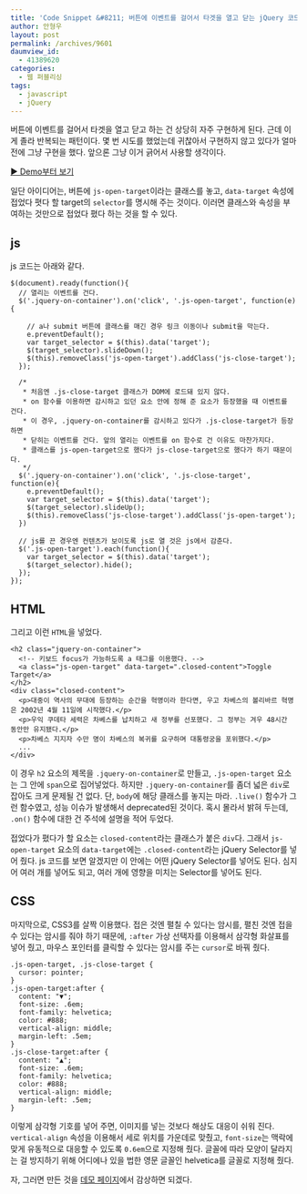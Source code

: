 ```yaml
---
title: 'Code Snippet &#8211; 버튼에 이벤트를 걸어서 타겟을 열고 닫는 jQuery 코드 조각'
author: 안형우
layout: post
permalink: /archives/9601
daumview_id:
  - 41389620
categories:
  - 웹 퍼블리싱
tags:
  - javascript
  - jQuery
---
```

버튼에 이벤트를 걸어서 타겟을 열고 닫고 하는 건 상당히 자주 구현하게 된다. 근데 이게 졸라 반복되는 패턴이다. 몇 번 시도를 했었는데 귀찮아서 구현하지 않고 있다가 얼마 전에 그냥 구현을 했다. 앞으론 그냥 이거 긁어서 사용할 생각이다.

[▶ Demo부터 보기][1]

일단 아이디어는, 버튼에 `js-open-target`이라는 클래스를 놓고, `data-target` 속성에 접었다 폇다 할 target의 `selector`를 명시해 주는 것이다. 이러면 클래스와 속성을 부여하는 것만으로 접었다 폈다 하는 것을 할 수 있다.

## js

js 코드는 아래와 같다.

    $(document).ready(function(){
      // 열리는 이벤트를 건다.
      $('.jquery-on-container').on('click', '.js-open-target', function(e){
    
        // a나 submit 버튼에 클래스를 매긴 경우 링크 이동이나 submit을 막는다.
        e.preventDefault();
        var target_selector = $(this).data('target');
        $(target_selector).slideDown();
        $(this).removeClass('js-open-target').addClass('js-close-target');
      });
    
      /*
       * 처음엔 .js-close-target 클래스가 DOM에 로드돼 있지 않다.
       * on 함수를 이용하면 감시하고 있던 요소 안에 정해 준 요소가 등장했을 때 이벤트를 건다.
       * 이 경우, .jquery-on-container를 감시하고 있다가 .js-close-target가 등장하면
       * 닫히는 이벤트를 건다. 앞의 열리는 이벤트를 on 함수로 건 이유도 마찬가지다. 
       * 클래스를 js-open-target으로 했다가 js-close-target으로 했다가 하기 때문이다.
       */
      $('.jquery-on-container').on('click', '.js-close-target', function(e){
        e.preventDefault();
        var target_selector = $(this).data('target');
        $(target_selector).slideUp();
        $(this).removeClass('js-close-target').addClass('js-open-target');
      })
    
      // js를 끈 경우엔 컨텐츠가 보이도록 js로 열 것은 js에서 감춘다.
      $('.js-open-target').each(function(){
        var target_selector = $(this).data('target');
        $(target_selector).hide();
      });
    });
    

## HTML

그리고 이런 `HTML`을 넣었다.

    <h2 class="jquery-on-container">
      <!-- 키보드 focus가 가능하도록 a 태그를 이용했다. -->
      <a class="js-open-target" data-target=".closed-content">Toggle Target</a>
    </h2>
    <div class="closed-content">
      <p>대중이 역사의 무대에 등장하는 순간을 혁명이라 한다면, 우고 차베스의 볼리바르 혁명은 2002년 4월 11일에 시작했다.</p>
      <p>우익 쿠데타 세력은 차베스를 납치하고 새 정부를 선포했다. 그 정부는 겨우 48시간 동안만 유지됐다.</p>
      <p>차베스 지지자 수만 명이 차베스의 복귀를 요구하며 대통령궁을 포위했다.</p>
      ...
    </div>
    

이 경우 `h2` 요소의 제목을 `.jquery-on-container`로 만들고, `.js-open-target` 요소는 그 안에 `span`으로 집어넣었다. 하지만 `.jquery-on-container`를 좀더 넓은 `div`로 잡아도 크게 문제될 건 없다. 단, `body`에 해당 클래스를 놓지는 마라. `.live()` 함수가 그런 함수였고, 성능 이슈가 발생해서 deprecated된 것이다. 혹시 몰라서 밝혀 두는데, `.on()` 함수에 대한 건 주석에 설명을 적어 두었다.

접었다가 폈다가 할 요소는 `closed-content`라는 클래스가 붙은 `div`다. 그래서 `js-open-target` 요소의 `data-target`에는 `.closed-content`라는 jQuery Selector를 넣어 줬다. js 코드를 보면 알겠지만 이 안에는 어떤 jQuery Selector를 넣어도 된다. 심지어 여러 개를 넣어도 되고, 여러 개에 영향을 미치는 Selector를 넣어도 된다.

## CSS

마지막으로, CSS3를 살짝 이용했다. 접은 것엔 펼칠 수 있다는 암시를, 펼친 것엔 접을 수 있다는 암시를 줘야 하기 때문에, `:after` 가상 선택자를 이용해서 삼각형 화살표를 넣어 줬고, 마우스 포인터를 클릭할 수 있다는 암시를 주는 `cursor`로 바꿔 줬다.

    .js-open-target, .js-close-target {
      cursor: pointer;
    }
    .js-open-target:after {
      content: "▼";
      font-size: .6em;
      font-family: helvetica;
      color: #888;
      vertical-align: middle;
      margin-left: .5em; 
    }
    .js-close-target:after {
      content: "▲";
      font-size: .6em;
      font-family: helvetica;
      color: #888;
      vertical-align: middle;
      margin-left: .5em; 
    }
    

이렇게 삼각형 기호를 넣어 주면, 이미지를 넣는 것보다 해상도 대응이 쉬워 진다. `vertical-align` 속성을 이용해서 세로 위치를 가운데로 맞췄고, `font-size`는 맥락에 맞게 유동적으로 대응할 수 있도록 `0.6em`으로 지정해 줬다. 글꼴에 따라 모양이 달라지는 걸 방지하기 위해 어디에나 있을 법한 영문 글꼴인 helvetica를 글꼴로 지정해 줬다.

자, 그러면 만든 것을 [데모 페이지][1]에서 감상하면 되겠다.

 [1]: https://mytory.net/uploads/code/js-open-target/js-open-target.html